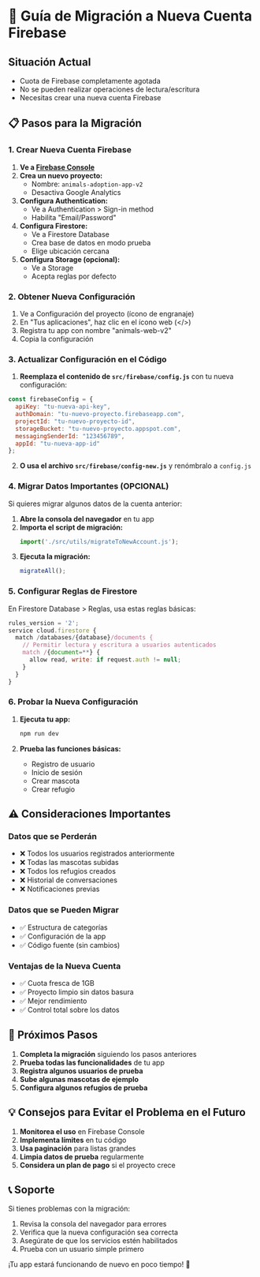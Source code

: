 # 🚨 Guía de Migración a Nueva Cuenta Firebase

## Situación Actual
- Cuota de Firebase completamente agotada
- No se pueden realizar operaciones de lectura/escritura
- Necesitas crear una nueva cuenta Firebase

## 📋 Pasos para la Migración

### 1. Crear Nueva Cuenta Firebase

1. **Ve a [Firebase Console](https://console.firebase.google.com/)**
2. **Crea un nuevo proyecto:**
   - Nombre: `animals-adoption-app-v2`
   - Desactiva Google Analytics
3. **Configura Authentication:**
   - Ve a Authentication > Sign-in method
   - Habilita "Email/Password"
4. **Configura Firestore:**
   - Ve a Firestore Database
   - Crea base de datos en modo prueba
   - Elige ubicación cercana
5. **Configura Storage (opcional):**
   - Ve a Storage
   - Acepta reglas por defecto

### 2. Obtener Nueva Configuración

1. Ve a Configuración del proyecto (ícono de engranaje)
2. En "Tus aplicaciones", haz clic en el ícono web (</>)
3. Registra tu app con nombre "animals-web-v2"
4. Copia la configuración

### 3. Actualizar Configuración en el Código

1. **Reemplaza el contenido de `src/firebase/config.js`** con tu nueva configuración:

```javascript
const firebaseConfig = {
  apiKey: "tu-nueva-api-key",
  authDomain: "tu-nuevo-proyecto.firebaseapp.com",
  projectId: "tu-nuevo-proyecto-id",
  storageBucket: "tu-nuevo-proyecto.appspot.com",
  messagingSenderId: "123456789",
  appId: "tu-nueva-app-id"
};
```

2. **O usa el archivo `src/firebase/config-new.js`** y renómbralo a `config.js`

### 4. Migrar Datos Importantes (OPCIONAL)

Si quieres migrar algunos datos de la cuenta anterior:

1. **Abre la consola del navegador** en tu app
2. **Importa el script de migración:**
   ```javascript
   import('./src/utils/migrateToNewAccount.js');
   ```
3. **Ejecuta la migración:**
   ```javascript
   migrateAll();
   ```

### 5. Configurar Reglas de Firestore

En Firestore Database > Reglas, usa estas reglas básicas:

```javascript
rules_version = '2';
service cloud.firestore {
  match /databases/{database}/documents {
    // Permitir lectura y escritura a usuarios autenticados
    match /{document=**} {
      allow read, write: if request.auth != null;
    }
  }
}
```

### 6. Probar la Nueva Configuración

1. **Ejecuta tu app:**
   ```bash
   npm run dev
   ```

2. **Prueba las funciones básicas:**
   - Registro de usuario
   - Inicio de sesión
   - Crear mascota
   - Crear refugio

## ⚠️ Consideraciones Importantes

### Datos que se Perderán
- ❌ Todos los usuarios registrados anteriormente
- ❌ Todas las mascotas subidas
- ❌ Todos los refugios creados
- ❌ Historial de conversaciones
- ❌ Notificaciones previas

### Datos que se Pueden Migrar
- ✅ Estructura de categorías
- ✅ Configuración de la app
- ✅ Código fuente (sin cambios)

### Ventajas de la Nueva Cuenta
- ✅ Cuota fresca de 1GB
- ✅ Proyecto limpio sin datos basura
- ✅ Mejor rendimiento
- ✅ Control total sobre los datos

## 🚀 Próximos Pasos

1. **Completa la migración** siguiendo los pasos anteriores
2. **Prueba todas las funcionalidades** de tu app
3. **Registra algunos usuarios de prueba**
4. **Sube algunas mascotas de ejemplo**
5. **Configura algunos refugios de prueba**

## 💡 Consejos para Evitar el Problema en el Futuro

1. **Monitorea el uso** en Firebase Console
2. **Implementa límites** en tu código
3. **Usa paginación** para listas grandes
4. **Limpia datos de prueba** regularmente
5. **Considera un plan de pago** si el proyecto crece

## 📞 Soporte

Si tienes problemas con la migración:
1. Revisa la consola del navegador para errores
2. Verifica que la nueva configuración sea correcta
3. Asegúrate de que los servicios estén habilitados
4. Prueba con un usuario simple primero

¡Tu app estará funcionando de nuevo en poco tiempo! 🎉
